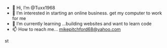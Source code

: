 - 👋 Hi, I’m @Tuxx1968
- 👀 I’m interested in  starting an online business. get my computer to work for me
- 🌱 I’m currently learning ...building websites and want to learn code
- 📫 How to reach me... mikepitchford68@yahoo.com

<!---
Tuxx1968/Tuxx1968 is a ✨ special ✨ repository because its `README.md` (this file) appears on your GitHub profile.
You can click the Preview link to take a look at your changes.
--->
st

